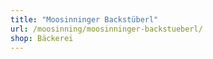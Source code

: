 ```yaml
---
title: "Moosinninger Backstüberl"
url: /moosinning/moosinninger-backstueberl/
shop: Bäckerei
---
```

